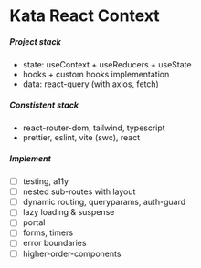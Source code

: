 # Kata React Context

##### Project stack

-   state: useContext + useReducers + useState
-   hooks + custom hooks implementation
-   data: react-query (with axios, fetch)

##### Constistent stack

-   react-router-dom, tailwind, typescript
-   prettier, eslint, vite (swc), react

##### Implement

-   [ ] testing, a11y
-   [ ] nested sub-routes with layout
-   [ ] dynamic routing, queryparams, auth-guard
-   [ ] lazy loading & suspense
-   [ ] portal
-   [ ] forms, timers
-   [ ] error boundaries
-   [ ] higher-order-components
